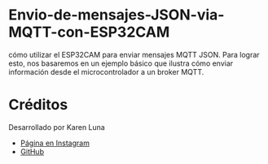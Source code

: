 # Envio-de-mensajes-JSON-via-MQTT-con-ESP32CAM
cómo utilizar el ESP32CAM para enviar mensajes MQTT JSON. Para lograr esto, nos basaremos en un ejemplo básico que ilustra cómo enviar información desde el microcontrolador a un broker MQTT.

# Créditos

Desarrollado por Karen Luna

- [Página en Instagram](https://www.instagram.com/karen.luna14/)
- [GitHub](https://github.com/Luneli014)